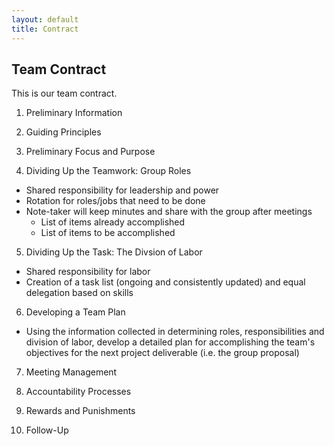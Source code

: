 ```yaml
---
layout: default
title: Contract
---
```

## Team Contract
This is our team contract.

1. Preliminary Information

2. Guiding Principles

3. Preliminary Focus and Purpose

4. Dividing Up the Teamwork: Group Roles
  - Shared responsibility for leadership and power
  - Rotation for roles/jobs that need to be done
  - Note-taker will keep minutes and share with the group after meetings
    - List of items already accomplished
    - List of items to be accomplished
    
    
5. Dividing Up the Task: The Divsion of Labor
 * Shared responsibility for labor
 * Creation of a task list (ongoing and consistently updated) and equal delegation based on skills


6. Developing a Team Plan
 * Using the information collected in determining roles, responsibilities and division of labor, develop a detailed plan for accomplishing the team's objectives for the next project deliverable (i.e. the group proposal)

7. Meeting Management

8. Accountability Processes

9. Rewards and Punishments

10. Follow-Up
